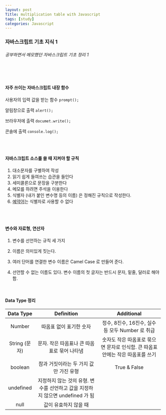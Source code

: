```yaml
---
layout: post
Title: multiplication table with Javascript
tags: [study]
categories: Javascript
---
```


### 자바스크립트 기초 지식 1

###### 공부하면서 메모했던 자바스크립트 기초 정리 1

<br />

<br />

#### 자주 쓰이는 자바스크립트 내장 함수

사용자의 입력 값을 받는 함수  `prompt();`

알림창으로 출력 `alert();`

브라우저에 출력 `documet.write();`

콘솔에 출력 `console.log();`

<br />

<br />

#### 자바스크립트 소스를 쓸 때 지켜야 할 규칙

1. 대소문자를 구별하여 작성
2. 읽기 쉽게 들여쓰는 습관을 들인다
3. 세미콜론으로 문장을 구분한다
4. 메모를 하려면 주석을 이용한다
5. 식별자 (내가 붙인 변수명 등의 이름) 은 정해진 규칙으로 작성한다.
6. [예약어](https://www.w3schools.com/js/js_reserved.asp)는 식별자로 사용할 수 없다

<br />

<br />

#### 변수와 자료형, 연산자

1. 변수를 선언하는 규칙 세 가지

2. 이름은 의미있게 짓는다.
3. 여러 단어를 연결한 변수 이름은 Camel Case 로 만들어 준다.
4. 선언할 수 없는 이름도 있다. 변수 이름의 첫 글자는 반드시 문자, 밑줄, 달러로 해야 함.

<br />

#### Data Type 정리

|   Data Type   |                          Definition                          |                          Additional                          |
| :-----------: | :----------------------------------------------------------: | :----------------------------------------------------------: |
|    Number     |                   따옴표 없이 표기한 숫자                    |       정수, 8진수, 16진수, 실수 등 모두 Number 로 취급       |
| String (문자) |         문자. 작은 따옴표나 큰 따옴표로 묶어 나타냄          | 숫자도 작은 따옴표로 묶으면 문자로 인식함. 큰 따옴표 안에는 작은 따옴표를 쓰기 |
|    boolean    |            참과 거짓이라는 두 가지 값만 가진 유형            |                         True & False                         |
|   undefined   | 지정하지 않는 것의 유형. 변수를 선언하고 값을 지정하지 않으면 undefined 가 됨 |                                                              |
|     null      |                    값이 유효하지 않을 때                     |                                                              |

<br />

<br />
